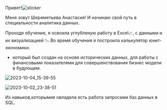 Привет!![sticker](https://github.com/Anastasia2294/Anastasia-/assets/146430640/2ffb06a5-8b3a-4b16-b11c-ee88392ff8c0)


Меня зовут Шереметьева Анастасия! И начинаю свой путь в специальности аналитика данных.

Проходя обучение, я освоила углубленую работу в Excel📈, с данными и их визуализацией 📉.Во время обучения я построила калькулятор юнит-экономики.
- который был создан на основе исторических данных, 
для работы с финансовыми показателями для совершенствования бизнес модели в будующем.

![2023-10-04_15-39-55](https://github.com/Anastasia2294/Anastasia-/assets/146430640/0a3e479f-b5a8-435e-858d-2ac3bee66143)

![2023-10-02_23-38-51](https://github.com/Anastasia2294/Anastasia-/assets/146430640/c8be8e21-b6e0-48a4-8e1a-70139eab7673)



Из навыков,которымия овладела есть работа запросами баз данных в SQL.


